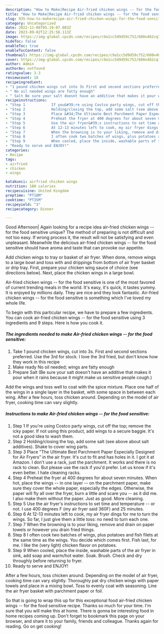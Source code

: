 ```yaml
---
description: "How to Make|Recipe Air-fried chicken wings -- for the food sensitive {That is Delicious"
title: "How to Make|Recipe Air-fried chicken wings -- for the food sensitive {That is Delicious"
slug: 935-how-to-makerecipe-air-fried-chicken-wings-for-the-food-sensitive-that-is-delicious
category: Uncategorized
date: 2022-11-06T05:19:07.083Z
date: 2023-09-02T12:25:58.113Z
image: https://img-global.cpcdn.com/recipes/c9a1cc5d9d59c752/680x482cq70/air-fried-chicken-wings-for-the-food-sensitive-recipe-main-photo.jpg
hideToc: false
enableToc: true
enableTocContent: false
thumbnail: https://img-global.cpcdn.com/recipes/c9a1cc5d9d59c752/680x482cq70/air-fried-chicken-wings-for-the-food-sensitive-recipe-main-photo.jpg
cover: https://img-global.cpcdn.com/recipes/c9a1cc5d9d59c752/680x482cq70/air-fried-chicken-wings-for-the-food-sensitive-recipe-main-photo.jpg
author: Admin
authorAv: notfound
ratingvalue: 3.3
reviewcount: 18
recipeingredient:
- "1 pound chicken wings cut into 3s First and second sections preferred Use the 3rd for stock I love the 3rd fried but dont know how they work in this recipe"
- " No oil needed wings are fatty enough"
- " Salt Be sure your salt doesnt have an additive that makes it pour when it rains because it might make us sensitive people cough"
recipeinstructions:
- "Step 1            If you&#39;re using Costco party wings, cut off the top; remove the icky paper.  If not using this product, add wings to a secure baggie.  It&#39;s not a good idea to wash them."
- "Step 2            Holding/closing the top, add some salt (see above about salt additives). Shake to cover wing parts."
- "Step 3            Place &#34;The Ultimate Best Parchment Paper Especially Designed for Air Fryers&#34; in the air fryer. It&#39;s cut to fit and has holes in it. I got it at Amazon. I don&#39;t use a rack, just the parchment. It works and there is no rack to clean. But please use the rack if you&#39;d prefer. Let us know if it&#39;s even better. I hate cleaning racks."
- "Step 4            Preheat the fryer at 400 degrees for about seven minutes. When hot, place the wings -- in one layer -- on the parchment paper, make sure they cover the whole paper, especially the edges. Otherwise, the paper will fly all over the fryer, burn a little and scare you -- as it did me. I also make them without the paper. Just as good. More cleaning."
- "Step 5            Use the air fryer&#39;s instructions to set time and temperature -- or not. I use 400 degrees F (my air fryer said 360F) and 25 minutes."
- "Step 6            At 12-13 minutes left to cook, my air fryer dings for me to turn the wings. So far, I just give them a little toss: no need to turn each one."
- "Step 7            When the browning is to your liking, remove and drain on paper towels or however you drain fried things."
- "Step 8            I often cook two batches of wings, plus potatoes and fish filets at the same time as the wings. You decide which comes first. Fish last, for me. I like the (very light) chicken flavor on potatoes."
- "Step 9            When cooled, place the inside, washable parts of the air fryer in sink, add soap and warm/hot water. Soak. Brush. Check and dry throughly before returning to fryer."
- "Ready to serve and ENJOY!"
categories:
- Recipe
tags:
- airfried
- chicken
- wings

katakunci: airfried chicken wings 
nutrition: 180 calories
recipecuisine: United Kingdom
preptime: "PT18M"
cooktime: "PT35M"
recipeyield: "3"
recipecategory: Dinner

---
```



Good Afternoon| Again looking for a recipe idea air-fried chicken wings -- for the food sensitive unique? The method of preparing is not difficult and not too easy. If wrong process it, the result will not be satisfying and even unpleasant. Meanwhile the delicious air-fried chicken wings -- for the food sensitive should have aroma and taste that can provoke our appetite.





Add chicken wings to tray or basket of air fryer. When done, remove wings to a large bowl and toss with and drippings from bottom of air fryer basket or drip tray. First, prepare your chicken wing sauce of choice (see directions below). Next, place the chicken wings in a large bowl.

Air-fried chicken wings -- for the food sensitive is one of the most favored of current trending meals in the world. It's easy, it's quick, it tastes yummy. It is enjoyed by millions daily. They are nice and they look fantastic. Air-fried chicken wings -- for the food sensitive is something which I've loved my whole life.


To begin with this particular recipe, we have to prepare a few ingredients. You can cook air-fried chicken wings -- for the food sensitive using 3 ingredients and 9 steps. Here is how you cook it.

<!--inarticleads1-->

##### The ingredients needed to make Air-fried chicken wings -- for the food sensitive:

1. Take 1 pound chicken wings, cut into 3s. First and second sections preferred. Use the 3rd for stock. I love the 3rd fried, but don&#39;t know how they work in this recipe
1. Make ready  No oil needed; wings are fatty enough
1. Prepare  Salt (Be sure your salt doesn&#39;t have an additive that makes it pour when it rains because it might make us sensitive people cough.)


Add the wings and toss well to coat with the spice mixture. Place one half of the wings in a single layer in the basket, with some space in between each wing. After a few hours, toss chicken around. Depending on the model of air fryer, cooking time can vary slightly. 

<!--inarticleads2-->

##### Instructions to make Air-fried chicken wings -- for the food sensitive:

1. Step 1            If you&#39;re using Costco party wings, cut off the top; remove the icky paper.  If not using this product, add wings to a secure baggie.  It&#39;s not a good idea to wash them.
1. Step 2            Holding/closing the top, add some salt (see above about salt additives). Shake to cover wing parts.
1. Step 3            Place &#34;The Ultimate Best Parchment Paper Especially Designed for Air Fryers&#34; in the air fryer. It&#39;s cut to fit and has holes in it. I got it at Amazon. I don&#39;t use a rack, just the parchment. It works and there is no rack to clean. But please use the rack if you&#39;d prefer. Let us know if it&#39;s even better. I hate cleaning racks.
1. Step 4            Preheat the fryer at 400 degrees for about seven minutes. When hot, place the wings -- in one layer -- on the parchment paper, make sure they cover the whole paper, especially the edges. Otherwise, the paper will fly all over the fryer, burn a little and scare you -- as it did me. I also make them without the paper. Just as good. More cleaning.
1. Step 5            Use the air fryer&#39;s instructions to set time and temperature -- or not. I use 400 degrees F (my air fryer said 360F) and 25 minutes.
1. Step 6            At 12-13 minutes left to cook, my air fryer dings for me to turn the wings. So far, I just give them a little toss: no need to turn each one.
1. Step 7            When the browning is to your liking, remove and drain on paper towels or however you drain fried things.
1. Step 8            I often cook two batches of wings, plus potatoes and fish filets at the same time as the wings. You decide which comes first. Fish last, for me. I like the (very light) chicken flavor on potatoes.
1. Step 9            When cooled, place the inside, washable parts of the air fryer in sink, add soap and warm/hot water. Soak. Brush. Check and dry throughly before returning to fryer.
1. Ready to serve and ENJOY!

After a few hours, toss chicken around. Depending on the model of air fryer, cooking time can vary slightly. Thoroughly pat dry chicken wings with paper towels and place in a mixing bowl. Toss to evenly coat with seasoning. Line the air fryer basket with parchment paper or foil. 

So that is going to wrap this up for this exceptional food air-fried chicken wings -- for the food sensitive recipe. Thanks so much for your time. I'm sure that you will make this at home. There is gonna be interesting food in home recipes coming up. Don't forget to bookmark this page on your browser, and share it to your family, friends and colleague. Thanks again for reading. Go on get cooking!
